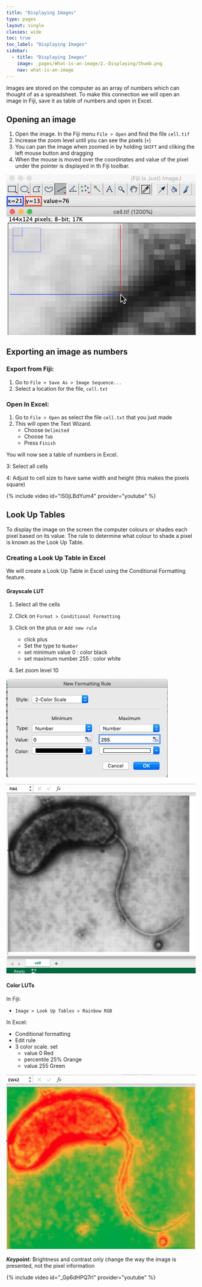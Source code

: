 ```yaml
---
title: "Displaying Images"
type: pages
layout: single
classes: wide
toc: true
toc_label: "Displaying Images"
sidebar:
  - title: "Displaying Images"
    image: _pages/What-is-an-image/2.-Displaying/thumb.png
    nav: what-is-an-image
---
```




Images are stored on the computer as an array of numbers which can thought of as a spreadsheet. 
To make this connection we will open an image in Fiji, save it as table of numbers and open in Excel. 



## Opening an image

1. Open the image. In the Fiji menu `File > Open` and find the file  `cell.tif`
2. Increase the zoom level until you can see the pixels (`+`)
3. You can pan the image when zoomed in by holding `SHIFT` and cliking the left mouse button and dragging
4. When the mouse is moved over the coordinates and value of the pixel under the pointer is displayed in th Fiji toolbar.

![](mouse_over.png)

## Exporting an image as numbers

### Export from Fiji:
1. Go to `File > Save As > Image Sequence...`
2. Select a location for the file, `cell.txt`

### Open In Excel:
1. Go to `File > Open` as select the file `cell.txt` that you just made
2. This will open the Text Wizard.
   * Choose `Delimited`
   * Choose `Tab`
   * Press `Finish`

You will now see a table of numbers in Excel. 

3: Select all cells

4: Adjust to cell size to have same width and height (this makes the pixels square)

{% include video id="IS0jLBdYum4" provider="youtube" %}

## Look Up Tables 

To display the image on the screen the computer colours or shades each pixel based on its value. 
The rule to determine what colour to shade a pixel is known as the Look Up Table.

### Creating a Look Up Table in Excel

We will create a Look Up Table in Excel using the Conditional Formatting feature.

#### Grayscale LUT
1. Select all the cells
2. Click on `Format > Conditional Formatting`
3. Click on the plus or `Add new rule`
	 * click plus
	 * Set the type to `Number`
    * set minimum value 0 : color black
    * set maximum number 255 : color white
    
4. Set zoom level 10
    
![](2-color-rule.png)


![](BW_lookup.png)

#### Color LUTs
In Fiji:

* `Image > Look Up Tables > Rainbow RGB`

In Excel:

* Conditional formatting
* Edit rule
* 3 color scale. set
    * value 0 Red
    * percentile 25% Orange
    * value 255 Green

![](ROG_lookup.png)

    
***Keypoint:*** Brightness and contrast only change the way the image is presented, not the pixel information

{% include video id="_Gp6dHPQ7rI" provider="youtube" %}


